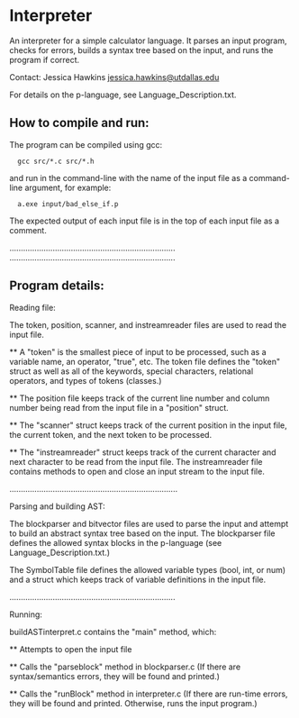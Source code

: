 # Interpreter
An interpreter for a simple calculator language.  It parses an input program, checks for errors, builds a syntax tree based on the input, and runs the program if correct.

            
Contact:
Jessica Hawkins
jessica.hawkins@utdallas.edu


For details on the p-language, see Language_Description.txt.

                   
How to compile and run:
-----------------------

The program can be compiled using gcc:

      gcc src/*.c src/*.h

and run in the command-line with the name of the input file as a command-line argument, for example:

      a.exe input/bad_else_if.p

The expected output of each input file is in the top of each input file as a comment.


.........................................................................
.........................................................................

Program details:
----------------

Reading file:

The token, position, scanner, and instreamreader files are used to read the input file.

** A "token" is the smallest piece of input to be processed, such as a variable name, an operator, "true", etc.  The token file defines the "token" struct as well as all of the keywords, special characters, relational operators, and types of tokens (classes.)

** The position file keeps track of the current line number and column number being read from the input file in a "position" struct.

** The "scanner" struct keeps track of the current position in the input file, the current token, and the next token to be processed.

** The "instreamreader" struct keeps track of the current character and next character to be read from the input file.  The instreamreader file contains methods to open and close an input stream to the input file.

..........................................................................

Parsing and building AST:

The blockparser and bitvector files are used to parse the input and attempt to build an abstract syntax tree based on the input.  The blockparser file defines the allowed syntax blocks in the p-language (see Language_Description.txt.)

The SymbolTable file defines the allowed variable types (bool, int, or num) and a struct which keeps track of variable definitions in the input file.

.........................................................................

Running:

buildASTinterpret.c contains the "main" method, which:

** Attempts to open the input file

** Calls the "parseblock" method in blockparser.c (If there are syntax/semantics errors, they will be found and printed.)

** Calls the "runBlock" method in interpreter.c  (If there are run-time errors, they will be found and printed.  Otherwise, runs the input program.)

